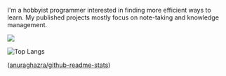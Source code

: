 
<!--
**jm289765/jm289765** is a ✨ _special_ ✨ repository because its `README.md` (this file) appears on your GitHub profile.

Here are some ideas to get you started:

- 🔭 I’m currently working on ...
- 🌱 I’m currently learning ...
- 👯 I’m looking to collaborate on ...
- 🤔 I’m looking for help with ...
- 💬 Ask me about ...
- 📫 How to reach me: ...
- 😄 Pronouns: ...
- ⚡ Fun fact: ...
-->

I'm a hobbyist programmer interested in finding more efficient ways to learn. My published projects mostly focus on note-taking and knowledge management.

![](https://github-readme-stats.vercel.app/api?username=jm289765&show_icons=true&theme=transparent)

![Top Langs](https://github-readme-stats.vercel.app/api/top-langs/?username=jm289765&layout=compact)

([anuraghazra/github-readme-stats](https://github.com/anuraghazra/github-readme-stats))

